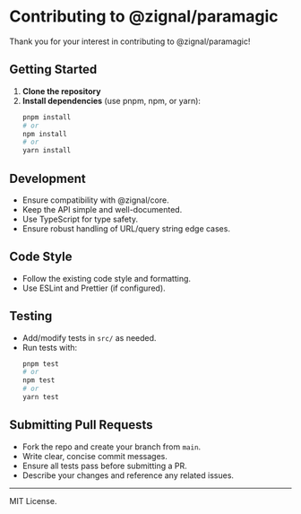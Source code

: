 # Contributing to @zignal/paramagic

Thank you for your interest in contributing to @zignal/paramagic!

## Getting Started

1. **Clone the repository**
2. **Install dependencies** (use pnpm, npm, or yarn):
   ```sh
   pnpm install
   # or
   npm install
   # or
   yarn install
   ```

## Development
- Ensure compatibility with @zignal/core.
- Keep the API simple and well-documented.
- Use TypeScript for type safety.
- Ensure robust handling of URL/query string edge cases.

## Code Style
- Follow the existing code style and formatting.
- Use ESLint and Prettier (if configured).

## Testing
- Add/modify tests in `src/` as needed.
- Run tests with:
  ```sh
  pnpm test
  # or
  npm test
  # or
  yarn test
  ```

## Submitting Pull Requests
- Fork the repo and create your branch from `main`.
- Write clear, concise commit messages.
- Ensure all tests pass before submitting a PR.
- Describe your changes and reference any related issues.

---
MIT License. 